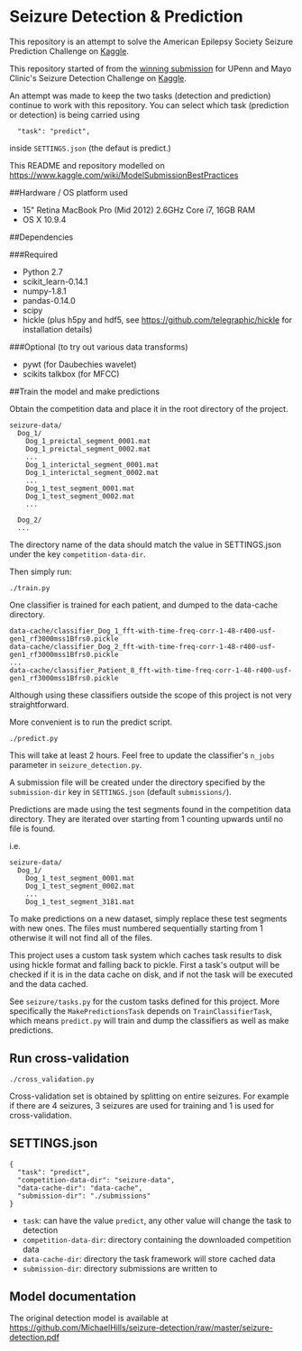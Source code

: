 # Seizure Detection & Prediction

This repository is an attempt to solve the American Epilepsy Society Seizure Prediction Challenge on [Kaggle](https://www.kaggle.com/c/seizure-prediction).

This repository started of from the [winning submission](https://github.com/MichaelHills/seizure-detection) for UPenn and Mayo Clinic's Seizure Detection Challenge on [Kaggle](http://www.kaggle.com/c/seizure-detection).

An attempt was made to keep the two tasks (detection and prediction) continue to work with this repository.
You can select which task (prediction or detection) is being carried using 
```
  "task": "predict",
```
inside `SETTINGS.json` (the defaut is predict.)

This README and repository modelled on https://www.kaggle.com/wiki/ModelSubmissionBestPractices

##Hardware / OS platform used

 * 15" Retina MacBook Pro (Mid 2012) 2.6GHz Core i7, 16GB RAM
 * OS X 10.9.4

##Dependencies

###Required

 * Python 2.7
 * scikit_learn-0.14.1
 * numpy-1.8.1
 * pandas-0.14.0
 * scipy
 * hickle (plus h5py and hdf5, see https://github.com/telegraphic/hickle for installation details)

###Optional (to try out various data transforms)

 * pywt (for Daubechies wavelet)
 * scikits talkbox (for MFCC)

##Train the model and make predictions

Obtain the competition data and place it in the root directory of the project.
```
seizure-data/
  Dog_1/
    Dog_1_preictal_segment_0001.mat
    Dog_1_preictal_segment_0002.mat
    ...
    Dog_1_interictal_segment_0001.mat
    Dog_1_interictal_segment_0002.mat
    ...
    Dog_1_test_segment_0001.mat
    Dog_1_test_segment_0002.mat
    ...

  Dog_2/
  ...
```

The directory name of the data should match the value in SETTINGS.json under the key `competition-data-dir`.

Then simply run:
```
./train.py
```

One classifier is trained for each patient, and dumped to the data-cache directory.

```
data-cache/classifier_Dog_1_fft-with-time-freq-corr-1-48-r400-usf-gen1_rf3000mss1Bfrs0.pickle
data-cache/classifier_Dog_2_fft-with-time-freq-corr-1-48-r400-usf-gen1_rf3000mss1Bfrs0.pickle
...
data-cache/classifier_Patient_8_fft-with-time-freq-corr-1-48-r400-usf-gen1_rf3000mss1Bfrs0.pickle
```

Although using these classifiers outside the scope of this project is not very straightforward.

More convenient is to run the predict script.

```
./predict.py
```

This will take at least 2 hours. Feel free to update the classifier's `n_jobs` parameter
in `seizure_detection.py`.

A submission file will be created under the directory specified by the `submission-dir` key
in `SETTINGS.json` (default `submissions/`).

Predictions are made using the test segments found in the competition data directory. They
are iterated over starting from 1 counting upwards until no file is found.

i.e.
```
seizure-data/
  Dog_1/
    Dog_1_test_segment_0001.mat
    Dog_1_test_segment_0002.mat
    ...
    Dog_1_test_segment_3181.mat
```

To make predictions on a new dataset, simply replace these test segments with new ones.
The files must numbered sequentially starting from 1 otherwise it will not find all of
the files.

This project uses a custom task system which caches task results to disk using hickle format and
falling back to pickle. First a task's output will be checked if it is in the data cache on disk,
and if not the task will be executed and the data cached.

See `seizure/tasks.py` for the custom tasks defined for this project. More specifically the
`MakePredictionsTask` depends on `TrainClassifierTask`, which means `predict.py` will train
and dump the classifiers as well as make predictions.

## Run cross-validation

```
./cross_validation.py
```

Cross-validation set is obtained by splitting on entire seizures. For example if there are 4 seizures,
3 seizures are used for training and 1 is used for cross-validation.


## SETTINGS.json

```
{
  "task": "predict",
  "competition-data-dir": "seizure-data",
  "data-cache-dir": "data-cache",
  "submission-dir": "./submissions"
}
```

* `task`: can have the value `predict`, any other value will change the task to detection
* `competition-data-dir`: directory containing the downloaded competition data
* `data-cache-dir`: directory the task framework will store cached data
* `submission-dir`: directory submissions are written to


## Model documentation

The original detection model is 
available at https://github.com/MichaelHills/seizure-detection/raw/master/seizure-detection.pdf
